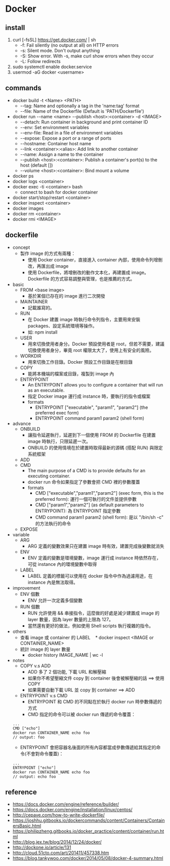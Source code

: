 # Docker

## install
1. curl [-fsSL]  https://get.docker.com/ | sh
   * -f: Fail silently (no output at all) on HTTP errors
   * -s: Silent mode. Don't output anything
   * -S: Show error. With -s, make curl show errors when they occur
   * -L: Follow redirects
2. sudo systemctl enable docker.service
3. usermod -aG docker \<username>

## commands
* docker build -t \<Name> \<PATH>
  * --tag: Name and optionally a tag in the 'name:tag' format
  * --file: Name of the Dockerfile (Default is 'PATH/Dockerfile')
* docker run --name \<name> --publish \<host>:\<container> -d \<IMAGE>
  * --detach: Run container in background and print container ID
  * --env: Set environment variables
  * --env-file: Read in a file of environment variables
  * --expose: Expose a port or a range of ports
  * --hostname: Container host name
  * --link \<container>:\<alias>: Add link to another container
  * --name: Assign a name to the container
  * --publish \<host>:\<container>: Publish a container's port(s) to the host (default [])
  * --volume \<host>:\<container>: Bind mount a volume
* docker ps
* docker logs \<container>
* docker exec -ti \<container> bash
  * connect to bash for docker container
* docker start/stop/restart \<container> 
* docker inspect \<container>
* docker images
* docker rm \<container>
* docker rmi \<IMAGE>

## dockerfile
* concept
  * 製作 image 的方式有兩種：
    * 使用 Docker container，直接進入 container 內部，使用命令列增刪改，再匯出成 image
    * 使用 Dockerfile，將增刪改的動作文本化，再建置成 image。Dockerfile 的方式容易調整與管理，也是推薦的方式。
* basic
  * FROM \<base image>
    * 基於某個已存在的 image 進行二次開發
  * MAINTAINER 
    * 記載誰寫的。
  * RUN
    * 在 Docker 建置 image 時執行命令列指令，主要用來安裝 packages、設定系統環境等操作。
    * 如: npm install
  * USER
    * 用來切換使用者身分。Docker 預設使用者是 root，但若不需要，建議切換使用者身分，畢竟 root 權限太大了，使用上有安全的風險。
  * WORKDIR
    * 用來切換工作目錄。Docker 預設工作目錄是在根目錄
  * COPY
    * 能將本機端的檔案或目錄，複製到 image 內
  * ENTRYPOINT
    * An ENTRYPOINT allows you to configure a container that will run as an executable.
    * 指定 Docker image 運行成 instance 時，要執行的指令或檔案
    * formats
      * ENTRYPOINT \["executable", "param1", "param2"\] (the preferred exec form) 
      * ENTRYPOINT command param1 param2 (shell form) 
* advance
  * ONBUILD
    * 讓指令延遲執行，延遲到下一個使用 FROM 的 Dockerfile 在建置 image 時執行，只限延遲一次。
    * ONBUILD 的使用情境在於建置時取得最新的源碼 (搭配 RUN) 與限定系統框架
  * ADD
  * CMD
    * The main purpose of a CMD is to provide defaults for an executing container.
    * docker run 命令如果指定了參數會把 CMD 裡的參數覆蓋
    * formats
      * CMD \["executable","param1","param2"\] (exec form, this is the preferred form): 運行一個可執行的文件並提供參數
      * CMD \["param1","param2"\] (as default parameters to ENTRYPOINT): 為 ENTRYPOINT 指定參數
      * CMD command param1 param2 (shell form): 是以 "/bin/sh -c" 的方法執行的命令
  * EXPOSE
* variable
  * ARG
    * ARG 定義的變數效果只在建置 image 時有效，建置完成後變數就消失
  * ENV
    * ENV 定義的變數是環境變數，image 運行成 instance 時依然存在，可從 instance 內的環境變數中取得
  * LABEL
    * LABEL 定義的標籤可以使用在 docker 指令中作為過濾用途，在 instance 內是無法取得。
* improvement
  * ENV 個數
    * ENV 允許一次定義多個變數
  * RUN 個數
    * RUN 允許使用 && 串接指令，這麼做的好處是減少建置成 image 的 layer 數量，因為 layer 數量的上限為 127。
    * 當然還有更好的做法，例如使用 Shell scripts 執行複雜的指令。
* others
  * 查看 image 或 container 的 LABEL
    * docker inspect \<IMAGE or CONTAINER_NAME>
  * 統計 image 的 layer 數量
    * docker history IMAGE_NAME | wc -l
* notes
  * COPY v.s ADD
    * ADD 多了 2 個功能, 下載 URL 和解壓縮
    * 如果你不希望壓縮文件 copy 到 container 後會被解壓縮的話 ==> 使用 COPY
    * 如果需要自動下載 URL 並 copy 到 container ==> ADD
  * ENTRYPOINT v.s CMD
    * ENTRYPOINT 和 CMD 的不同點在於執行 docker run 時參數傳遞的方式
    * CMD 指定的命令可以被 docker run 傳遞的命令覆蓋：
  ```
  ...
  CMD ["echo"]
  docker run CONTAINER_NAME echo foo
  // output: foo
  ```
    * ENTRYPOINT 會把容器名後面的所有內容都當成參數傳遞給其指定的命令(不會對命令覆蓋)：
  ```
  ...
  ENTRYPOINT ["echo"]
  docker run CONTAINER_NAME echo foo
  // output: echo foo
  ```

## reference
* https://docs.docker.com/engine/reference/builder/
* https://docs.docker.com/engine/installation/linux/centos/
* http://cepave.com/how-to-write-dockerfile/
* https://joshhu.gitbooks.io/dockercommands/content/Containers/ContainersBasic.html
* https://philipzheng.gitbooks.io/docker_practice/content/container/run.html
* http://blog.jex.tw/blog/2014/12/24/docker/
* http://dockone.io/article/131
* http://cloud.51cto.com/art/201411/457338.htm
* https://blog.tankywoo.com/docker/2014/05/08/docker-4-summary.html
